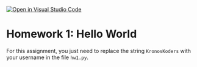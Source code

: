 [![Open in Visual Studio Code](https://classroom.github.com/assets/open-in-vscode-c66648af7eb3fe8bc4f294546bfd86ef473780cde1dea487d3c4ff354943c9ae.svg)](https://classroom.github.com/online_ide?assignment_repo_id=9739371&assignment_repo_type=AssignmentRepo)
# Homework 1: Hello World

For this assignment, you just need to replace the string `KronosKoders` with your username in the
file `hw1.py`.  
